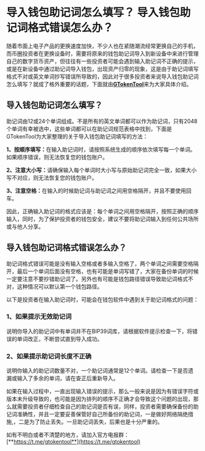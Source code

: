 # 导入钱包助记词怎么填写？ 导入钱包助记词格式错误怎么办？

随着市面上电子产品的更换速度加快，不少人也在紧随潮流经常更换自己的手机，而币圈投资者在更换设备时，需要将原来的钱包助记词导入到新设备中来进行管理自己的数字货币资产，但往往有一些投资者可能会遇到输入助记词不正确的提示，或是在新设备中通过助记词导入钱包，出现资产归零的现象，这是由于助记词填写格式不对或英文单词抄写错误所导致的，因此对于很多投资者来说导入钱包助记词怎么填写？就成了格外重要的话题，下面就由[**GTokenTool**](https://www.gtokentool.com)来为大家具体介绍。

## 导入钱包助记词怎么填写？

助记词由12或24个单词组成。不是所有的英文单词都可以作为助记词，只有2048个单词有幸被选中，这些单词都可以在助记词规范表格中找到，下面是GTokenTool为大家整理的关于导入钱包助记词填写的方法：

**1、按顺序填写：**&#x5728;输入助记词时，请按照系统生成的顺序依次填写每一个单词。如果顺序错误，则无法恢复您的钱包账户。

**2、注意大小写：**&#x8BF7;确保输入每个单词时大小写与原始助记词完全一致，如果大小写不对应，则无法恢复您的钱包账户。

**3、注意空格：**&#x5728;输入的时候助记词与助记词之间用空格隔开，并且不要使用回车。

因此，正确输入助记词的格式应该是：每个单词之间用空格隔开，按照正确的顺序输入，同时，为了保护投资者的钱包安全，建议不要将助记词输入到任何公共场所或与他人分享。

## 导入钱包助记词格式错误怎么办？

助记词格式错误可能是没有输入空格或者多输入空格了，两个单词之间需要空格隔开，最后一个单词后面没有空格，也有可能是单词写错了，大家在备份单词的时候一定要注意不要抄错助记词了。另外也有可能是钱包路径错误导致助记词格式不对，这种情况可以默认第一个钱包路径。

以下是投资者在输入助记词时，可能会在钱包软件中遇到关于助记词格式的问题：

### 1、如果提示无效助记词

说明你导入的助记词中有单词并不在BIP39词库，请根据软件提示检查一下，将错误的单词改正，不断尝试直到导入成功。

### 2、如果提示助记词长度不正确

说明你输入的助记词数量不对，一个助记词通常是12个单词。请检查一下是否遗漏或输入了多余的单词，请在查正后重新导入。

如果在输入过程中，一直出现输入错误的提示，那么一般来说是因为有错误字符或版本未升级导致的，也可能是因为排列的顺序不正确才会导致这个问题的出现，那么就需要投资者仔细检查自己的助记词是否有误，同样，投资者需要确保备份的助记词准确性，并且一定要妥善保管好自己所备份的助记词，一是做好网络隔绝措施,，二是为了防止丢失。一旦助记词丢失，后果也是十分严重的。

如有不明白或者不清楚的地方，请加入官方电报群：[**https://t.me/gtokentool**](https://t.me/gtokentool)
